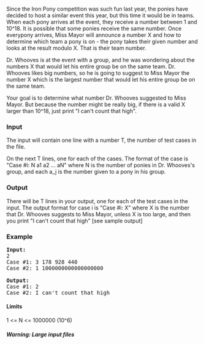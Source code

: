 <p>Since the Iron Pony competition was such fun last year, the ponies have decided to host a similar event this year, but this time it would be in teams.  When each pony arrives at the event, they receive a number between 1 and 10^18.  It is possible that some ponies receive the same number.  Once everypony arrives, Miss Mayor will announce a number X and how to determine which team a pony is on - the pony takes their given number and looks at the result modulo X.  That is their team number.

</p><p>Dr. Whooves is at the event with a group, and he was wondering about the numbers X that would let his entire group be on the same team.  Dr. Whooves likes big numbers, so he is going to suggest to Miss Mayor the number X which is the largest number that would let his entire group be on the same team.

</p><p>Your goal is to determine what number Dr. Whooves suggested to Miss Mayor.
But because the number might be really big, if there is a valid X larger than 10^18, just print "I can't count that high".

</p><h3>Input</h3>
<p>The input will contain one line with a number T, the number of test cases in the file.
</p><p>On the next T lines, one for each of the cases. The format of the case is "Case #i: N a1 a2 ... aN" where N is the number of ponies in Dr. Whooves's group, and each a_j is the number given to a pony in his group.

</p><h3>Output</h3>
<p>There will be T lines in your output, one for each of the test cases in the input.  The output format for case i is "Case #i: X" where X is the number that Dr. Whooves suggests to Miss Mayor, unless X is too large, and then you print "I can't count that high" [see sample output]

</p><h3>Example</h3>

<pre><b>Input:</b>
2
Case #1: 3 178 928 440
Case #2: 1 1000000000000000000

<b>Output:</b>
Case #1: 2
Case #2: I can't count that high
</pre>

<h4>Limits</h4>
1 &lt;= N &lt;= 1000000 (10^6)

<h5>Warning: Large input files</h5>